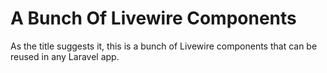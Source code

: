 # A Bunch Of Livewire Components

As the title suggests it, this is a bunch of Livewire components that can be reused in any Laravel app.